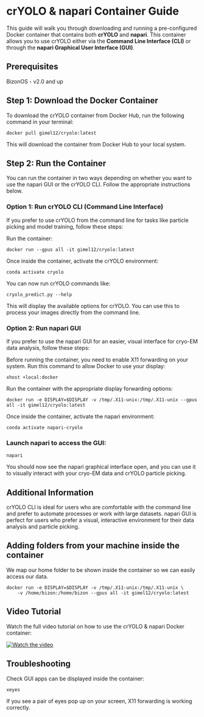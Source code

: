 # crYOLO & napari Container Guide

This guide will walk you through downloading and running a pre-configured Docker container that contains both **crYOLO** and **napari**. This container allows you to use crYOLO either via the **Command Line Interface (CLI)** or through the **napari Graphical User Interface (GUI)**.

## Prerequisites

BizonOS - v2.0 and up 

## Step 1: Download the Docker Container

To download the crYOLO container from Docker Hub, run the following command in your terminal:

```
docker pull gimel12/cryolo:latest
```
This will download the container from Docker Hub to your local system.

## Step 2: Run the Container
You can run the container in two ways depending on whether you want to use the napari GUI or the crYOLO CLI. Follow the appropriate instructions below.

### Option 1: Run crYOLO CLI (Command Line Interface)
If you prefer to use crYOLO from the command line for tasks like particle picking and model training, follow these steps:

Run the container:

```
docker run --gpus all -it gimel12/cryolo:latest
```
Once inside the container, activate the crYOLO environment:

```
conda activate cryolo
```
You can now run crYOLO commands like:

```
cryolo_predict.py --help
```
This will display the available options for crYOLO. You can use this to process your images directly from the command line.

### Option 2: Run napari GUI
If you prefer to use the napari GUI for an easier, visual interface for cryo-EM data analysis, follow these steps:

Before running the container, you need to enable X11 forwarding on your system. Run this command to allow Docker to use your display:

```
xhost +local:docker
```
Run the container with the appropriate display forwarding options:

```
docker run -e DISPLAY=$DISPLAY -v /tmp/.X11-unix:/tmp/.X11-unix --gpus all -it gimel12/cryolo:latest
```
Once inside the container, activate the napari environment:

```
conda activate napari-cryolo
```
### Launch napari to access the GUI:

```
napari
```
You should now see the napari graphical interface open, and you can use it to visually interact with your cryo-EM data and crYOLO particle picking.

## Additional Information
crYOLO CLI is ideal for users who are comfortable with the command line and prefer to automate processes or work with large datasets.
napari GUI is perfect for users who prefer a visual, interactive environment for their data analysis and particle picking.

## Adding folders from your machine inside the container

We map our home folder to be shown inside the container so we can easily access our data.
```
docker run -e DISPLAY=$DISPLAY -v /tmp/.X11-unix:/tmp/.X11-unix \
    -v /home/bizon:/home/bizon --gpus all -it gimel12/cryolo:latest
```

## Video Tutorial

Watch the full video tutorial on how to use the crYOLO & napari Docker container:

[![Watch the video](https://img.youtube.com/vi/3f8480b917764426a529ebd281750d30/0.jpg)](https://www.loom.com/share/3f8480b917764426a529ebd281750d30?sid=d5206999-fe40-4020-97b2-14482328ced0)


## Troubleshooting
Check GUI apps can be displayed inside the container:

```
xeyes
```
If you see a pair of eyes pop up on your screen, X11 forwarding is working correctly.
